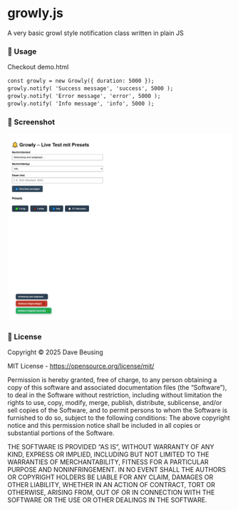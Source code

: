 # growly.js
A very basic growl style notification class written in plain JS

### 🔸 Usage
Checkout demo.html<br>
```html
const growly = new Growly({ duration: 5000 });
growly.notify( 'Success message', 'success', 5000 );
growly.notify( 'Error message', 'error', 5000 );
growly.notify( 'Info message', 'info', 5000 );
```


### 🔸 Screenshot
![growly](https://raw.githubusercontent.com/DaveBeusing/growly/refs/heads/master/github/growly-screenshot.png)



### 🔸 License
Copyright ©️ 2025 Dave Beusing

MIT License - https://opensource.org/license/mit/

Permission is hereby granted, free of charge, to any person obtaining a copy
of this software and associated documentation files (the “Software”), to deal
in the Software without restriction, including without limitation the rights
to use, copy, modify, merge, publish, distribute, sublicense, and/or sell
copies of the Software, and to permit persons to whom the Software is furnished 
to do so, subject to the following conditions:
The above copyright notice and this permission notice shall be included in all 
copies or substantial portions of the Software.

THE SOFTWARE IS PROVIDED “AS IS”, WITHOUT WARRANTY OF ANY KIND, EXPRESS OR IMPLIED,
INCLUDING BUT NOT LIMITED TO THE WARRANTIES OF MERCHANTABILITY, FITNESS FOR A 
PARTICULAR PURPOSE AND NONINFRINGEMENT. IN NO EVENT SHALL THE AUTHORS OR COPYRIGHT 
HOLDERS BE LIABLE FOR ANY CLAIM, DAMAGES OR OTHER LIABILITY, WHETHER IN AN ACTION 
OF CONTRACT, TORT OR OTHERWISE, ARISING FROM, OUT OF OR IN CONNECTION WITH THE 
SOFTWARE OR THE USE OR OTHER DEALINGS IN THE SOFTWARE.
